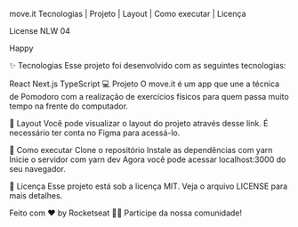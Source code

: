 move.it
Tecnologias   |    Projeto   |    Layout   |    Como executar   |    Licença

License NLW 04


Happy

✨ Tecnologias
Esse projeto foi desenvolvido com as seguintes tecnologias:

React
Next.js
TypeScript
💻 Projeto
O move.it é um app que une a técnica de Pomodoro com a realização de exercícios físicos para quem passa muito tempo na frente do computador.

🔖 Layout
Você pode visualizar o layout do projeto através desse link. É necessário ter conta no Figma para acessá-lo.

🚀 Como executar
Clone o repositório
Instale as dependências com yarn
Inicie o servidor com yarn dev
Agora você pode acessar localhost:3000 do seu navegador.

📄 Licença
Esse projeto está sob a licença MIT. Veja o arquivo LICENSE para mais detalhes.

Feito com ♥ by Rocketseat 👋🏻 Participe da nossa comunidade!